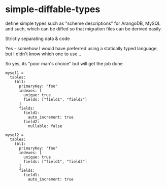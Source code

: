 simple-diffable-types
=====================
define simple types such as "scheme descriptions" for ArangoDB, MySQL and such,
which can be diffed so that migration files can be derived easily.

Strictly separating data & code

Yes - somehow I would have preferred using a statically typed language, but I
didn't know which one to use ..

So yes, its "poor man's choice" but will get the job done

    mysql1 =
      tables:
        tbl1:
          primaryKey: "foo"
          indexes: [
            unique: true
            fields: ["field1", "field2"]
          ]
          fields:
            field1:
              auto_increment: true
            field2:
              nullable: false

    mysql2 =
      tables:
        tbl1:
          primaryKey: "foo"
          indexes: [
            unique: true
            fields: ["field1", "field2"]
          ]
          fields:
            field1:
              auto_increment: true



